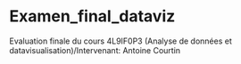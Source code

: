 # Examen_final_dataviz
Evaluation finale du cours 4L9IF0P3 (Analyse de données et datavisualisation)/Intervenant: Antoine Courtin
